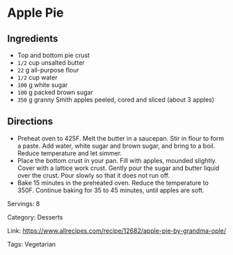 # Apple Pie

## Ingredients

- Top and bottom pie crust
- `1/2` cup unsalted butter
- `22` g all-purpose flour
- `1/2` cup water
- `100` g white sugar
- `100` g packed brown sugar
- `350` g granny Smith apples peeled, cored and sliced (about 3 apples)

## Directions

- Preheat oven to 425F. Melt the butter in a saucepan. Stir in flour to form a paste. Add water, white sugar and brown sugar, and bring to a boil. Reduce temperature and let simmer.
- Place the bottom crust in your pan. Fill with apples, mounded slightly. Cover with a lattice work crust. Gently pour the sugar and butter liquid over the crust. Pour slowly so that it does not run off.
- Bake 15 minutes in the preheated oven. Reduce the temperature to 350F. Continue baking for 35 to 45 minutes, until apples are soft.

Servings: 8

Category: Desserts

Link: https://www.allrecipes.com/recipe/12682/apple-pie-by-grandma-ople/

Tags: Vegetarian


